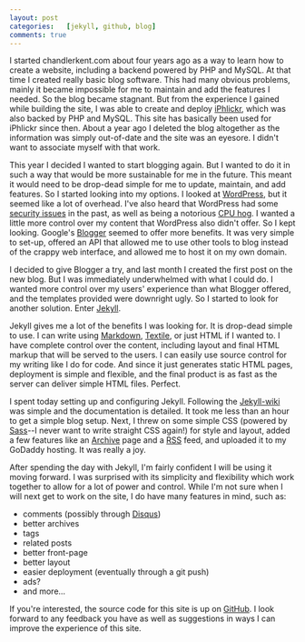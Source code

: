 ```yaml
---
layout: post
categories:   [jekyll, github, blog]
comments: true
---
```


I started chandlerkent.com about four years ago as a way to learn how to create a website, including a backend powered by PHP and MySQL. At that time I created really basic blog software. This had many obvious problems, mainly it became impossible for me to maintain and add the features I needed. So the blog became stagnant. But from the experience I gained while building the site, I was able to create and deploy [iPhlickr][], which was also backed by PHP and MySQL. This site has basically been used for iPhlickr since then. About a year ago I deleted the blog altogether as the information was simply out-of-date and the site was an eyesore. I didn't want to associate myself with that work.

[iPhlickr]: http://www.iphlickr.com/

<!-- more -->

This year I decided I wanted to start blogging again. But I wanted to do it in such a way that would be more sustainable for me in the future. This meant it would need to be drop-dead simple for me to update, maintain, and add features. So I started looking into my options. I looked at [WordPress][], but it seemed like a lot of overhead. I've also heard that WordPress had some [security issues](http://daringfireball.net/2009/09/regarding_wordpress_and_security) in the past, as well as being a notorious [CPU hog](http://www.codinghorror.com/blog/archives/001105.html). I wanted a little more control over my content that WordPress also didn't offer. So I kept looking. Google's [Blogger][] seemed to offer more benefits. It was very simple to set-up, offered an API that allowed me to use other tools to blog instead of the crappy web interface, and allowed me to host it on my own domain.

[WordPress]: http://wordpress.org/
[Blogger]: http://www.blogger.com/

I decided to give Blogger a try, and last month I created the first post on the new blog. But I was immediately underwhelmed with what I could do. I wanted more control over my users' experience than what Blogger offered, and the templates provided were downright ugly. So I started to look for another solution. Enter [Jekyll][].

[Jekyll]: http://github.com/mojombo/jekyll

Jekyll gives me a lot of the benefits I was looking for. It is drop-dead simple to use. I can write using [Markdown][], [Textile][], or just HTML if I wanted to. I have complete control over the content, including layout and final HTML markup that will be served to the users. I can easily use source control for my writing like I do for code. And since it just generates static HTML pages, deployment is simple and flexible, and the final product is as fast as the server can deliver simple HTML files. Perfect.

[Markdown]: http://daringfireball.net/projects/markdown/
[Textile]: http://en.wikipedia.org/wiki/Textile_(markup_language)

I spent today setting up and configuring Jekyll. Following the [Jekyll-wiki][] was simple and the documentation is detailed. It took me less than an hour to get a simple blog setup. Next, I threw on some simple CSS (powered by [Sass][]--I never want to write straight CSS again!) for style and layout, added a few features like an [Archive][] page and a [RSS][] feed, and uploaded it to my GoDaddy hosting. It was really a joy.

[Jekyll-wiki]: http://wiki.github.com/mojombo/jekyll
[Sass]: http://sass-lang.com/
[Archive]: /archive.html
[RSS]: /rss.xml

After spending the day with Jekyll, I'm fairly confident I will be using it moving forward. I was surprised with its simplicity and flexibility which work together to allow for a lot of power and control. While I'm not sure when I will next get to work on the site, I do have many features in mind, such as:

* comments (possibly through [Disqus][])
* better archives
* tags
* related posts
* better front-page
* better layout
* easier deployment (eventually through a git push)
* ads?
* and more...

[Disqus]: http://disqus.com/

If you're interested, the source code for this site is up on [GitHub](http://www.github.com/chandlerkent/chandlerkent.com). I look forward to any feedback you have as well as suggestions in ways I can improve the experience of this site.